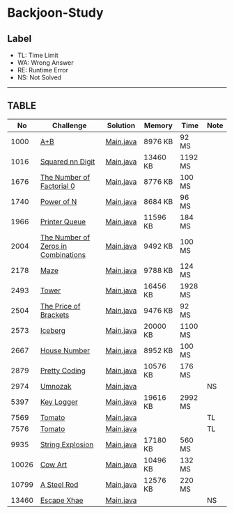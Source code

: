 # Backjoon-Study

## Label

* TL: Time Limit
* WA: Wrong Answer
* RE: Runtime Error
* NS: Not Solved

---

## TABLE

| No    | Challenge                                                                   | Solution                                        | Memory   | Time    | Note   |
| ----- | --------------------------------------------------------------------------- | ----------------------------------------------- | -------- | ------- | ------ |
|  1000 | [A+B](https://www.acmicpc.net/problem/1000)                                 | [Main.java](src/bj100x/bj1000/Main.java?ts=4)   |  8976 KB |   92 MS |        |
|  1016 | [Squared nn Digit](https://www.acmicpc.net/problem/1016)                    | [Main.java](src/bj101x/bj1016/Main.java?ts=4)   | 13460 KB | 1192 MS |        |
|  1676 | [The Number of Factorial 0](https://www.acmicpc.net/problem/1676)           | [Main.java](src/bj167x/bj1676/Main.java?ts=4)   |  8776 KB |  100 MS |        |
|  1740 | [Power of N](https://www.acmicpc.net/problem/1740)                          | [Main.java](src/bj174x/bj1740/Main.java?ts=4)   |  8684 KB |   96 MS |        |
|  1966 | [Printer Queue](https://www.acmicpc.net/problem/1966)                       | [Main.java](src/bj196x/bj1966/Main.java?ts=4)   | 11596 KB |  184 MS |        |
|  2004 | [The Number of Zeros in Combinations](https://www.acmicpc.net/problem/2004) | [Main.java](src/bj200x/bj2004/Main.java?ts=4)   |  9492 KB |  100 MS |        |
|  2178 | [Maze](https://www.acmicpc.net/problem/2178)                                | [Main.java](src/bj217x/bj2178/Main.java?ts=4)   |  9788 KB |  124 MS |        |
|  2493 | [Tower](https://www.acmicpc.net/problem/2493)                               | [Main.java](src/bj249x/bj2493/Main.java?ts=4)   | 16456 KB | 1928 MS |        |
|  2504 | [The Price of Brackets](https://www.acmicpc.net/problem/2504)               | [Main.java](src/bj250x/bj2504/Main.java?ts=4)   |  9476 KB |   92 MS |        |
|  2573 | [Iceberg](https://www.acmicpc.net/problem/2573)                             | [Main.java](src/bj257x/bj2573/Main.java?ts=4)   | 20000 KB | 1100 MS |        |
|  2667 | [House Number](https://www.acmicpc.net/problem/2667)                        | [Main.java](src/bj266x/bj2667/Main.java?ts=4)   |  8952 KB |  100 MS |        |
|  2879 | [Pretty Coding](https://www.acmicpc.net/problem/2879)                       | [Main.java](src/bj287x/bj2879/Main.java?ts=4)   | 10576 KB |  176 MS |        |
|  2974 | [Umnozak](https://www.acmicpc.net/problem/2974)                             | [Main.java](src/bj297x/bj2974/Main.java?ts=4)   |          |         |     NS |
|  5397 | [Key Logger](https://www.acmicpc.net/problem/5397)                          | [Main.java](src/bj539x/bj5397/Main.java?ts=4)   | 19616 KB | 2992 MS |        |
|  7569 | [Tomato](https://www.acmicpc.net/problem/7569)                              | [Main.java](src/bj756x/bj7569/Main.java?ts=4)   |          |         |     TL |
|  7576 | [Tomato](https://www.acmicpc.net/problem/7576)                              | [Main.java](src/bj757x/bj7576/Main.java?ts=4)   |          |         |     TL |
|  9935 | [String Explosion](https://www.acmicpc.net/problem/9935)                    | [Main.java](src/bj993x/bj9935/Main.java?ts=4)   | 17180 KB |  560 MS |        |
| 10026 | [Cow Art](https://www.acmicpc.net/problem/10026)                            | [Main.java](src/bj1002x/bj10026/Main.java?ts=4) | 10496 KB |  132 MS |        |
| 10799 | [A Steel Rod](https://www.acmicpc.net/problem/10799)                        | [Main.java](src/bj1079x/bj10799/Main.java?ts=4) | 12576 KB |  220 MS |        |
| 13460 | [Escape Xhae](https://www.acmicpc.net/problem/13460)                        | [Main.java](src/bj1346x/bj13460/Main.java?ts=4) |          |         |     NS |